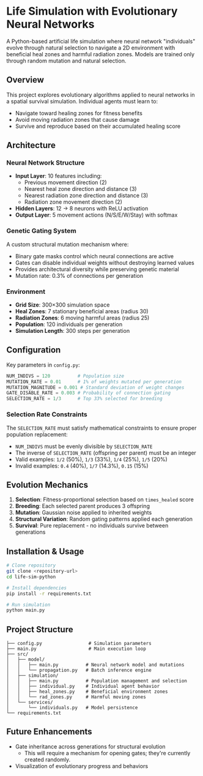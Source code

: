 # Life Simulation with Evolutionary Neural Networks

A Python-based artificial life simulation where neural network "individuals" evolve through natural selection to navigate a 2D environment with beneficial heal zones and harmful radiation zones. Models are trained only through random mutation and natural selection.

## Overview

This project explores evolutionary algorithms applied to neural networks in a spatial survival simulation. Individual agents must learn to:

- Navigate toward healing zones for fitness benefits
- Avoid moving radiation zones that cause damage
- Survive and reproduce based on their accumulated healing score

## Architecture

### Neural Network Structure

- **Input Layer**: 10 features including:
  - Previous movement direction (2)
  - Nearest heal zone direction and distance (3)
  - Nearest radiation zone direction and distance (3)
  - Radiation zone movement direction (2)
- **Hidden Layers**: 12 → 8 neurons with ReLU activation
- **Output Layer**: 5 movement actions (N/S/E/W/Stay) with softmax

### Genetic Gating System

A custom structural mutation mechanism where:

- Binary gate masks control which neural connections are active
- Gates can disable individual weights without destroying learned values
- Provides architectural diversity while preserving genetic material
- Mutation rate: 0.3% of connections per generation

### Environment

- **Grid Size**: 300×300 simulation space
- **Heal Zones**: 7 stationary beneficial areas (radius 30)
- **Radiation Zones**: 6 moving harmful areas (radius 25)
- **Population**: 120 individuals per generation
- **Simulation Length**: 300 steps per generation

## Configuration

Key parameters in `config.py`:

```python
NUM_INDIVS = 120          # Population size
MUTATION_RATE = 0.01      # 1% of weights mutated per generation
MUTATION_MAGNITUDE = 0.001 # Standard deviation of weight changes
GATE_DISABLE_RATE = 0.003 # Probability of connection gating
SELECTION_RATE = 1/3      # Top 33% selected for breeding
```

### Selection Rate Constraints

The `SELECTION_RATE` must satisfy mathematical constraints to ensure proper population replacement:

- `NUM_INDIVS` must be evenly divisible by `SELECTION_RATE`
- The inverse of `SELECTION_RATE` (offspring per parent) must be an integer
- Valid examples: `1/2` (50%), `1/3` (33%), `1/4` (25%), `1/5` (20%)
- Invalid examples: `0.4` (40%), `1/7` (14.3%), `0.15` (15%)

## Evolution Mechanics

1. **Selection**: Fitness-proportional selection based on `times_healed` score
2. **Breeding**: Each selected parent produces 3 offspring
3. **Mutation**: Gaussian noise applied to inherited weights
4. **Structural Variation**: Random gating patterns applied each generation
5. **Survival**: Pure replacement - no individuals survive between generations

## Installation & Usage

```bash
# Clone repository
git clone <repository-url>
cd life-sim-python

# Install dependencies
pip install -r requirements.txt

# Run simulation
python main.py
```

## Project Structure

```
├── config.py                 # Simulation parameters
├── main.py                   # Main execution loop
├── src/
│   ├── model/
│   │   ├── main.py          # Neural network model and mutations
│   │   └── propagation.py   # Batch inference engine
│   ├── simulation/
│   │   ├── main.py          # Population management and selection
│   │   ├── individual.py    # Individual agent behavior
│   │   ├── heal_zones.py    # Beneficial environment zones
│   │   └── rad_zones.py     # Harmful moving zones
│   └── services/
│       └── individuals.py   # Model persistence
└── requirements.txt
```

## Future Enhancements

- Gate inheritance across generations for structural evolution
  - This will require a mechanism for opening gates; they're currently created randomly.
- Visualization of evolutionary progress and behaviors

